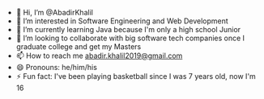 - 👋 Hi, I’m @AbadirKhalil
- 👀 I’m interested in Software Engineering and Web Development 
- 🌱 I’m currently learning Java because I'm only a high school Junior
- 💞️ I’m looking to collaborate with big software tech companies once I graduate college and get my Masters
- 📫 How to reach me abadir.khalil2019@gmail.com
- 😄 Pronouns: he/him/his
- ⚡ Fun fact: I've been playing basketball since I was 7 years old, now I'm 16

<!---
AbadirKhalil/AbadirKhalil is a ✨ special ✨ repository because its `README.md` (this file) appears on your GitHub profile.
You can click the Preview link to take a look at your changes.
--->
